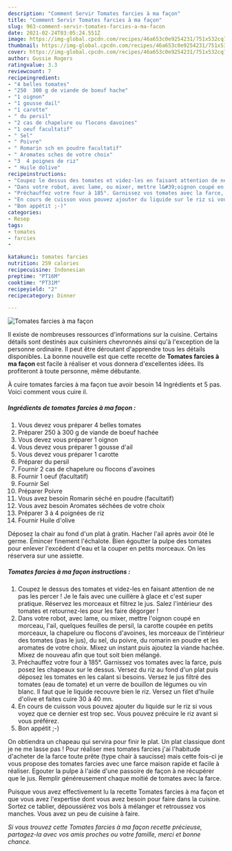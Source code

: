 ```yaml
---
description: "Comment Servir Tomates farcies à ma façon"
title: "Comment Servir Tomates farcies à ma façon"
slug: 963-comment-servir-tomates-farcies-a-ma-facon
date: 2021-02-24T03:05:24.551Z
image: https://img-global.cpcdn.com/recipes/46a653c0e9254231/751x532cq70/tomates-farcies-a-ma-facon-photo-principale-de-la-recette.jpg
thumbnail: https://img-global.cpcdn.com/recipes/46a653c0e9254231/751x532cq70/tomates-farcies-a-ma-facon-photo-principale-de-la-recette.jpg
cover: https://img-global.cpcdn.com/recipes/46a653c0e9254231/751x532cq70/tomates-farcies-a-ma-facon-photo-principale-de-la-recette.jpg
author: Gussie Rogers
ratingvalue: 3.3
reviewcount: 7
recipeingredient:
- "4 belles tomates"
- "250  300 g de viande de boeuf hache"
- "1 oignon"
- "1 gousse dail"
- "1 carotte"
- " du persil"
- "2 cas de chapelure ou flocons davoines"
- "1 oeuf facultatif"
- " Sel"
- " Poivre"
- " Romarin sch en poudre facultatif"
- " Aromates sches de votre choix"
- "3  4 poignes de riz"
- " Huile dolive"
recipeinstructions:
- "Coupez le dessus des tomates et videz-les en faisant attention de ne pas les percer ! Je le fais avec une cuillère à glace et c&#39;est super pratique. Réservez les morceaux et filtrez le jus. Salez l&#39;intérieur des tomates et retournez-les pour les faire dégorger !"
- "Dans votre robot, avec lame, ou mixer, mettre l&#39;oignon coupé en morceau, l&#39;ail, quelques feuilles de persil, la carotte coupée en petits morceaux, la chapelure ou flocons d&#39;avoines, les morceaux de l&#39;intérieur des tomates (pas le jus), du sel, du poivre, du romarin en poudre et les aromates de votre choix. Mixez un instant puis ajoutez la viande hachée. Mixez de nouveau afin que tout soit bien mélangé."
- "Préchauffez votre four à 185°. Garnissez vos tomates avec la farce, puis posez les chapeaux sur le dessus. Versez du riz au fond d&#39;un plat puis déposez les tomates en les calant si besoins. Versez le jus filtré des tomates (eau de tomate) et un verre de bouillon de légumes ou vin blanc. Il faut que le liquide recouvre bien le riz. Versez un filet d&#39;huile d&#39;olive et faites cuire 30 à 40 mn."
- "En cours de cuisson vous pouvez ajouter du liquide sur le riz si vous voyez que ce dernier est trop sec. Vous pouvez précuire le riz avant si vous préférez."
- "Bon appétit ;-)"
categories:
- Resep
tags:
- tomates
- farcies
- 

katakunci: tomates farcies  
nutrition: 259 calories
recipecuisine: Indonesian
preptime: "PT16M"
cooktime: "PT31M"
recipeyield: "2"
recipecategory: Dinner

---
```



![Tomates farcies à ma façon](https://img-global.cpcdn.com/recipes/46a653c0e9254231/751x532cq70/tomates-farcies-a-ma-facon-photo-principale-de-la-recette.jpg)

Il existe de nombreuses ressources d'informations sur la cuisine. Certains détails sont destinés aux cuisiniers chevronnés ainsi qu'à l'exception de la personne ordinaire. Il peut être déroutant d'apprendre tous les détails disponibles. La bonne nouvelle est que cette recette de <strong> Tomates farcies à ma façon </strong> est facile à réaliser et vous donnera d'excellentes idées. Ils profiteront à toute personne, même débutante.

<!--inarticleads1-->

À cuire tomates farcies à ma façon tue avoir besoin 14 Ingrédients et 5 pas. Voici comment vous cuire il.

##### Ingrédients de tomates farcies à ma façon :

1. Vous devez vous préparer 4 belles tomates
1. Préparer 250 à 300 g de viande de boeuf hachée
1. Vous devez vous préparer 1 oignon
1. Vous devez vous préparer 1 gousse d&#39;ail
1. Vous devez vous préparer 1 carotte
1. Préparer  du persil
1. Fournir 2 cas de chapelure ou flocons d&#39;avoines
1. Fournir 1 oeuf (facultatif)
1. Fournir  Sel
1. Préparer  Poivre
1. Vous avez besoin  Romarin séché en poudre (facultatif)
1. Vous avez besoin  Aromates séchées de votre choix
1. Préparer 3 à 4 poignées de riz
1. Fournir  Huile d&#39;olive


Déposez la chair au fond d&#39;un plat à gratin. Hacher l&#39;ail après avoir ôté le germe. Émincer finement l&#39;échalote. Bien égoutter la pulpe des tomates pour enlever l&#39;excédent d&#39;eau et la couper en petits morceaux. On les réservera sur une assiette. 

<!--inarticleads2-->

##### Tomates farcies à ma façon instructions :

1. Coupez le dessus des tomates et videz-les en faisant attention de ne pas les percer ! Je le fais avec une cuillère à glace et c&#39;est super pratique. Réservez les morceaux et filtrez le jus. Salez l&#39;intérieur des tomates et retournez-les pour les faire dégorger !
1. Dans votre robot, avec lame, ou mixer, mettre l&#39;oignon coupé en morceau, l&#39;ail, quelques feuilles de persil, la carotte coupée en petits morceaux, la chapelure ou flocons d&#39;avoines, les morceaux de l&#39;intérieur des tomates (pas le jus), du sel, du poivre, du romarin en poudre et les aromates de votre choix. Mixez un instant puis ajoutez la viande hachée. Mixez de nouveau afin que tout soit bien mélangé.
1. Préchauffez votre four à 185°. Garnissez vos tomates avec la farce, puis posez les chapeaux sur le dessus. Versez du riz au fond d&#39;un plat puis déposez les tomates en les calant si besoins. Versez le jus filtré des tomates (eau de tomate) et un verre de bouillon de légumes ou vin blanc. Il faut que le liquide recouvre bien le riz. Versez un filet d&#39;huile d&#39;olive et faites cuire 30 à 40 mn.
1. En cours de cuisson vous pouvez ajouter du liquide sur le riz si vous voyez que ce dernier est trop sec. Vous pouvez précuire le riz avant si vous préférez.
1. Bon appétit ;-)


On obtiendra un chapeau qui servira pour finir le plat. Un plat classique dont je ne me lasse pas ! Pour réaliser mes tomates farcies j&#39;ai l&#39;habitude d&#39;acheter de la farce toute prête (type chair à saucisse) mais cette fois-ci je vous propose des tomates farcies avec une farce maison rapide et facile à réaliser. Egouter la pulpe à l&#39;aide d&#39;une passoire de façon à ne récupérer que le jus. Remplir généreusement chaque moitié de tomates avec la farce. 

<!--inarticleads1-->

<p>
Puisque vous avez effectivement lu la recette Tomates farcies à ma façon et que vous avez l'expertise dont vous avez besoin pour faire dans la cuisine. Sortez ce tablier, dépoussiérez vos bols à mélanger et retroussez vos manches. Vous avez un peu de cuisine à faire.
</p>

<p>
<i>Si vous trouvez cette Tomates farcies à ma façon recette précieuse, partagez-la avec vos amis proches ou votre famille, merci et bonne chance.</i>
</p>

